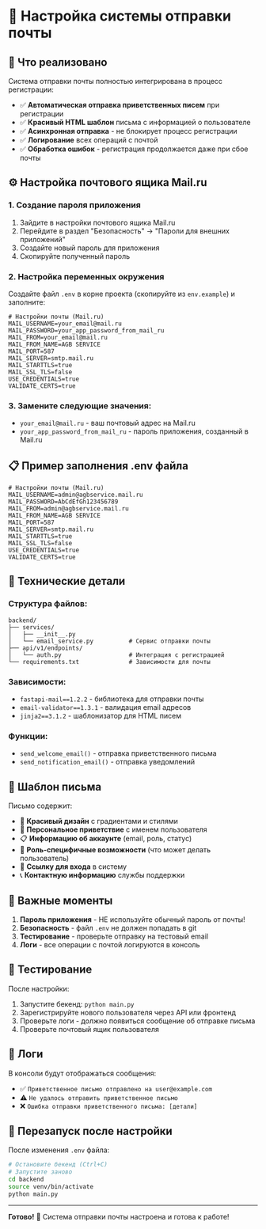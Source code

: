 # 📧 Настройка системы отправки почты

## 🚀 Что реализовано

Система отправки почты полностью интегрирована в процесс регистрации:

- ✅ **Автоматическая отправка приветственных писем** при регистрации
- ✅ **Красивый HTML шаблон** письма с информацией о пользователе
- ✅ **Асинхронная отправка** - не блокирует процесс регистрации
- ✅ **Логирование** всех операций с почтой
- ✅ **Обработка ошибок** - регистрация продолжается даже при сбое почты

## ⚙️ Настройка почтового ящика Mail.ru

### 1. Создание пароля приложения

1. Зайдите в настройки почтового ящика Mail.ru
2. Перейдите в раздел "Безопасность" → "Пароли для внешних приложений"
3. Создайте новый пароль для приложения
4. Скопируйте полученный пароль

### 2. Настройка переменных окружения

Создайте файл `.env` в корне проекта (скопируйте из `env.example`) и заполните:

```env
# Настройки почты (Mail.ru)
MAIL_USERNAME=your_email@mail.ru
MAIL_PASSWORD=your_app_password_from_mail_ru
MAIL_FROM=your_email@mail.ru
MAIL_FROM_NAME=AGB SERVICE
MAIL_PORT=587
MAIL_SERVER=smtp.mail.ru
MAIL_STARTTLS=true
MAIL_SSL_TLS=false
USE_CREDENTIALS=true
VALIDATE_CERTS=true
```

### 3. Замените следующие значения:

- `your_email@mail.ru` - ваш почтовый адрес на Mail.ru
- `your_app_password_from_mail_ru` - пароль приложения, созданный в Mail.ru

## 📋 Пример заполнения .env файла

```env
# Настройки почты (Mail.ru)
MAIL_USERNAME=admin@agbservice.mail.ru
MAIL_PASSWORD=AbCdEfGh123456789
MAIL_FROM=admin@agbservice.mail.ru
MAIL_FROM_NAME=AGB SERVICE
MAIL_PORT=587
MAIL_SERVER=smtp.mail.ru
MAIL_STARTTLS=true
MAIL_SSL_TLS=false
USE_CREDENTIALS=true
VALIDATE_CERTS=true
```

## 🔧 Технические детали

### Структура файлов:
```
backend/
├── services/
│   ├── __init__.py
│   └── email_service.py          # Сервис отправки почты
├── api/v1/endpoints/
│   └── auth.py                   # Интеграция с регистрацией
└── requirements.txt              # Зависимости для почты
```

### Зависимости:
- `fastapi-mail==1.2.2` - библиотека для отправки почты
- `email-validator==1.3.1` - валидация email адресов
- `jinja2==3.1.2` - шаблонизатор для HTML писем

### Функции:
- `send_welcome_email()` - отправка приветственного письма
- `send_notification_email()` - отправка уведомлений

## 📧 Шаблон письма

Письмо содержит:
- 🎨 **Красивый дизайн** с градиентами и стилями
- 👤 **Персональное приветствие** с именем пользователя
- 📋 **Информацию об аккаунте** (email, роль, статус)
- 🎯 **Роль-специфичные возможности** (что может делать пользователь)
- 🔗 **Ссылку для входа** в систему
- 📞 **Контактную информацию** службы поддержки

## 🚨 Важные моменты

1. **Пароль приложения** - НЕ используйте обычный пароль от почты!
2. **Безопасность** - файл `.env` не должен попадать в git
3. **Тестирование** - проверьте отправку на тестовый email
4. **Логи** - все операции с почтой логируются в консоль

## 🧪 Тестирование

После настройки:

1. Запустите бекенд: `python main.py`
2. Зарегистрируйте нового пользователя через API или фронтенд
3. Проверьте логи - должно появиться сообщение об отправке письма
4. Проверьте почтовый ящик пользователя

## 📝 Логи

В консоли будут отображаться сообщения:
- ✅ `Приветственное письмо отправлено на user@example.com`
- ⚠️ `Не удалось отправить приветственное письмо`
- ❌ `Ошибка отправки приветственного письма: [детали]`

## 🔄 Перезапуск после настройки

После изменения `.env` файла:
```bash
# Остановите бекенд (Ctrl+C)
# Запустите заново
cd backend
source venv/bin/activate
python main.py
```

---

**Готово!** 🎉 Система отправки почты настроена и готова к работе!
